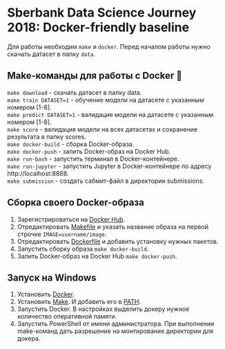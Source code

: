 # Sberbank Data Science Journey 2018: Docker-friendly baseline

Для работы необходим `make` и `docker`. Перед началом работы нужно скачать датасет в папку `data`.

## Make-команды для работы с Docker :whale:

`make download` - cкачать датасет в папку data.  
`make train DATASET=1` - обучение модели на датасете с указанным номером [1-8].  
`make predict DATASET=1` - валидация модели на датасете с указанным номером [1-8].  
`make score` - валидация модели на всех датасетах и сохранение результата в папку scores.  
`make docker-build` - сборка Docker-образа.  
`make docker-push` - залить Docker-образ на Docker Hub.  
`make run-bash` - запустить терминал в Docker-контейнере.  
`make run-jupyter` - запустить Jupyter в Docker-контейнере по адресу http://localhost:8888.  
`make submission` - создать сабмит-файл в директории submissions.  

## Сборка своего Docker-образа

1. Зарегистрироваться на [Docker Hub](https://hub.docker.com/).
2. Отредактировать [Makefile](https://github.com/tyz910/sdsj2018/blob/master/Makefile) и указать название образа на первой строчке `IMAGE=username/image`.  
3. Отредактировать [Dockerfile](https://github.com/tyz910/sdsj2018/blob/master/Dockerfile) и добавить установку нужных пакетов.
4. Запустить сборку образа `make docker-build`.
5. Залить Docker-образ на Docker Hub `make docker-push`.

## Запуск на Windows

1. Установить [Docker](https://download.docker.com/win/stable/Docker%20for%20Windows%20Installer.exe).
2. Установить [Make](https://download.docker.com/win/stable/Docker%20for%20Windows%20Installer.exe). И добавить его в [PATH](https://ru.stackoverflow.com/questions/153628/Как-добавить-путь-в-переменную-окружения-path-на-windows).
3. Запустить Docker. В настройках выделить докеру нужное количество оперативной памяти.
4. Запустить PowerShell от имени администратора. При выполнении make-команд дать разрешение на монтирование директории для докера.
